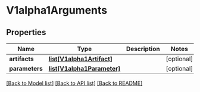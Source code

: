 # V1alpha1Arguments

## Properties
Name | Type | Description | Notes
------------ | ------------- | ------------- | -------------
**artifacts** | [**list[V1alpha1Artifact]**](V1alpha1Artifact.md) |  | [optional] 
**parameters** | [**list[V1alpha1Parameter]**](V1alpha1Parameter.md) |  | [optional] 

[[Back to Model list]](../README.md#documentation-for-models) [[Back to API list]](../README.md#documentation-for-api-endpoints) [[Back to README]](../README.md)



